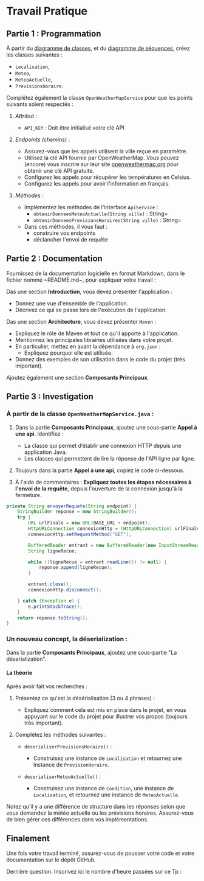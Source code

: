 # Travail Pratique

## Partie 1 : Programmation

À partir du [diagramme de classes](uml/diagramme_de_classes.png), et du [diagramme de séquences](uml/diagramme_de_sequences.png), créez les classes suivantes :
- `Localisation`,
- `Meteo`,
- `MeteoActuelle`,
- `PrevisionsHoraire`.

Complétez également la classe `OpenWeatherMapService` pour que les points suivants soient respectés :

1. *Attribut* :
    - `API_KEY` : Doit être initialisé votre clé API

2. *Endpoints (chemins)* :
    - Assurez-vous que les appels utilisent la ville reçue en paramètre.
    - Utilisez la clé API fournie par OpenWeatherMap. Vous pouvez (encore) vous inscrire sur leur site [openweathermap.org](https://openweathermap.org/) pour obtenir une clé API gratuite.
    - Configurez les appels pour récupérer les températures en Celsius.
    - Configurez les appels pour avoir l'information en français.

3. *Méthodes* :
    - Implémentez les méthodes de l'interface `ApiService` :
        - `obtenirDonneesMeteoActuelle(String ville)` : String=
        - `obtenirDonneesPrevisionsHoraires(String ville)` : String=
    - Dans ces méthodes, il vous faut :
      - construire vos endpoints
      - déclancher l'envoi de requête

## Partie 2 : Documentation

Fournissez de la documentation logicielle en format Markdown, dans le fichier nommé ~README.md~, pour expliquer votre travail :

Das une section **Introduction**, vous devez présenter l'application :
- Donnez une vue d'ensemble de l'application.
- Décrivez ce qui se passe lors de l'exécution de l'application.

Das une section **Architecture**, vous devez présenter `Maven` :
- Expliquez le rôle de Maven et tout ce qu'il apporte à l'application.
- Mentionnez les principales librairies utilisées dans votre projet.
- En particulier, mettez en avant la dépendance à `org.json` :
    - Expliquez pourquoi elle est utilisée.
- Donnez des exemples de son utilisation dans le code du projet (très important).

Ajoutez également une section **Composants Principaux**. 

## Partie 3 : Investigation

### À partir de la classe `OpenWeatherMapService.java` :

1. Dans la partie **Composants Principaux**, ajoutez une sous-partie **Appel à une api**. Identifiez :
   - La classe qui permet d’établir une connexion HTTP depuis une application Java.
   - Les classes qui permettent de lire la réponse de l'API ligne par ligne.
    
2. Toujours dans la partie **Appel à une api**, copiez le code ci-dessous. 

3. À l'aide de commentaires : 
**Expliquez toutes les étapes nécessaires à l'envoi de la requête**, depuis l'ouverture de la connexion jusqu'à la fermeture. 

```java
private String envoyerRequete(String endpoint) {
    StringBuilder reponse = new StringBuilder();
    try {
        URL urlFinale = new URL(BASE_URL + endpoint);
        HttpURLConnection connexionHttp = (HttpURLConnection) urlFinale.openConnection();
        connexionHttp.setRequestMethod("GET");

        BufferedReader entrant = new BufferedReader(new InputStreamReader(connexionHttp.getInputStream()));
        String ligneRecue;

        while ((ligneRecue = entrant.readLine()) != null) {
            reponse.append(ligneRecue);
        }

        entrant.close();
        connexionHttp.disconnect();

    } catch (Exception e) {
        e.printStackTrace();
    }
    return reponse.toString();
}
```

### Un nouveau concept, la déserialization :

Dans la partie **Composants Principaux**, ajoutez une sous-partie "La déserialization".

#### La théorie

Après avoir fait vos recherches : 

1. Présentez ce qu'est la désérialisation (3 ou 4 phrases) :
   - Expliquez comment cela est mis en place dans le projet, en vous appuyant sur le code du projet pour illustrer vos propos (toujours très important).

2. Complétez les méthodes suivantes :
   - `deserialiserPrevisionsHoraire()` :
       - Construisez une instance de `Localisation` et retournez une instance de `PrevisionHoraire`.

   - `deserialiserMeteoActuelle()` :
       - Construisez une instance de `Condition`, une instance de `Localisation`, et retournez une instance de `MeteoActuelle`.

Notez qu'il y a une différence de structure dans les réponses selon que vous demandez la météo actuelle ou les prévisions horaires. Assurez-vous de bien gérer ces différences dans vos implémentations.

## Finalement
Une fois votre travail terminé, assurez-vous de pousser votre code et votre documentation sur le dépôt GitHub.

Dernière question.
Inscrivez ici le nombre d'heure passées sur ce Tp : 

